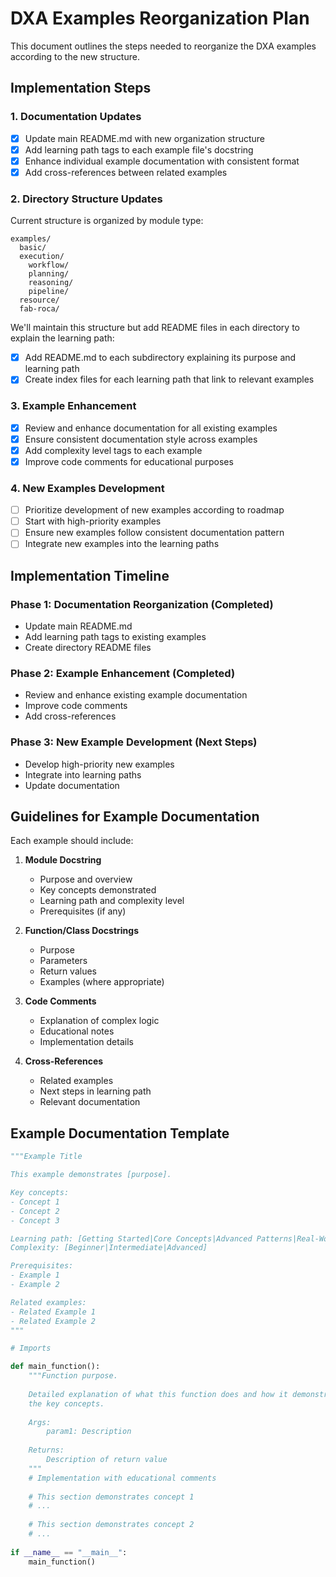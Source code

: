 # DXA Examples Reorganization Plan

This document outlines the steps needed to reorganize the DXA examples according to the new structure.

## Implementation Steps

### 1. Documentation Updates

- [x] Update main README.md with new organization structure
- [x] Add learning path tags to each example file's docstring
- [x] Enhance individual example documentation with consistent format
- [x] Add cross-references between related examples

### 2. Directory Structure Updates

Current structure is organized by module type:
```
examples/
  basic/
  execution/
    workflow/
    planning/
    reasoning/
    pipeline/
  resource/
  fab-roca/
```

We'll maintain this structure but add README files in each directory to explain the learning path:

- [x] Add README.md to each subdirectory explaining its purpose and learning path
- [x] Create index files for each learning path that link to relevant examples

### 3. Example Enhancement

- [x] Review and enhance documentation for all existing examples
- [x] Ensure consistent documentation style across examples
- [x] Add complexity level tags to each example
- [x] Improve code comments for educational purposes

### 4. New Examples Development

- [ ] Prioritize development of new examples according to roadmap
- [ ] Start with high-priority examples
- [ ] Ensure new examples follow consistent documentation pattern
- [ ] Integrate new examples into the learning paths

## Implementation Timeline

### Phase 1: Documentation Reorganization (Completed)
- Update main README.md
- Add learning path tags to existing examples
- Create directory README files

### Phase 2: Example Enhancement (Completed)
- Review and enhance existing example documentation
- Improve code comments
- Add cross-references

### Phase 3: New Example Development (Next Steps)
- Develop high-priority new examples
- Integrate into learning paths
- Update documentation

## Guidelines for Example Documentation

Each example should include:

1. **Module Docstring**
   - Purpose and overview
   - Key concepts demonstrated
   - Learning path and complexity level
   - Prerequisites (if any)

2. **Function/Class Docstrings**
   - Purpose
   - Parameters
   - Return values
   - Examples (where appropriate)

3. **Code Comments**
   - Explanation of complex logic
   - Educational notes
   - Implementation details

4. **Cross-References**
   - Related examples
   - Next steps in learning path
   - Relevant documentation

## Example Documentation Template

```python
"""Example Title

This example demonstrates [purpose].

Key concepts:
- Concept 1
- Concept 2
- Concept 3

Learning path: [Getting Started|Core Concepts|Advanced Patterns|Real-World Applications]
Complexity: [Beginner|Intermediate|Advanced]

Prerequisites:
- Example 1
- Example 2

Related examples:
- Related Example 1
- Related Example 2
"""

# Imports

def main_function():
    """Function purpose.
    
    Detailed explanation of what this function does and how it demonstrates
    the key concepts.
    
    Args:
        param1: Description
        
    Returns:
        Description of return value
    """
    # Implementation with educational comments
    
    # This section demonstrates concept 1
    # ...
    
    # This section demonstrates concept 2
    # ...
    
if __name__ == "__main__":
    main_function()
``` 